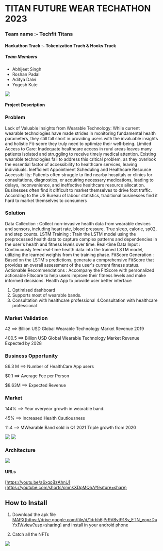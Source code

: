 # TITAN FUTURE WEAR TECHATHON 2023
### Team name :- Techfit Titans
#### Hackathon Track :- Tokenization Trach & Hooks Track


##### Team Members
- Abhijeet Singh
- Roshan Padal
- Aditya Dalvi
- Yogesh Kute

<img src='./screenshot/prot1.jpg' />

#### Project Description
### Problem
Lack of Valuable Insights from Wearable Technology: While current wearable technologies have made strides in monitoring fundamental health parameters, they still fall short in providing users with the invaluable insights and holistic Fit-score they truly need to optimize their well-being.
Limited Access to Care: Inadequate healthcare access in rural areas leaves many patients isolated and struggling to receive timely medical attention. Existing wearable technologies fail to address this critical problem, as they overlook the essential factor of accessibility to healthcare services, leaving individuals.
Inefficient Appointment Scheduling and Healthcare Resource Accessibility: Patients often struggle to find nearby hospitals or clinics for consultations, diagnostics, or acquiring necessary medications, leading to delays, inconvenience, and ineffective healthcare resource allocation.
Businesses often find it difficult to market themselves to drive foot traffic. According to the US Bureau of labour statistics, traditional businesses find it hard to market themselves to consumers

### Solution
Data Collection : Collect non-invasive health data from wearable devices and sensors, including heart rate, blood pressure, True sleep, calorie, sp02, and step counts.
LSTM Training : Train the LSTM model using the preprocessed health data to capture complex patterns and dependencies in the user's health and fitness levels over time.
Real-time Data Input : Continuously feed real-time health data into the trained LSTM model, utilizing the learned weights from the training phase.
FitScore Generation :
Based on the LSTM's predictions, generate a comprehensive FitScore that provides an overall assessment of the user's current fitness status.
Actionable Recommendations : Accompany the FitScore with personalized actionable Fitscore to help users improve their fitness levels and make informed decisions.
 Health App  to provide user better interface
1. Optimised dashboard
2. Supports most of wearable bands.
3. Consultation with healthcare professional
4.Consultation with healthcare professional


### Market Validation

42  ==> Billion USD Global Wearable Technology Market Revenue 2019

400.5  ==> Billion USD Global Wearable Technology Market Revenue Expected by 2028

### Business Opportunity

86.3 M ==> Number of HealthCare App users

$0.1 ==> Average Fee per Person

$8.63M ==> Expected Revenue

 

### Market

144% ==> Year overyear growth in wearable band.

45% ==> Increased Health Cautiousness

11.4 ==> MWearable Band sold in Q1 2021 Triple  growth from 2020




<img src='./screenshot/prot2.jpg' />

<img src='./screenshot/prot3.jpg' />


### Architecture
<img src='./screenshot/arch.jpg' />


#### URLs
[https://youtu.be/a6xqoBzAhnU](https://youtube.com/shorts/omnkXDpMQhA?feature=share)


## How to Install 
1) Download the apk file [MAPX]([https://drive.google.com/file/d/1drhh6jPr9VBvt91Sv_ETN_eopzDuYx1V/view?usp=sharing])[https://drive.google.com/file/d/1drhh6jPr9VBvt91Sv_ETN_eopzDuYx1V/view?usp=sharing] and install in your android phone 

2) Catch all the NFTs

<img src='./screenshot/prot4.jpg' />






